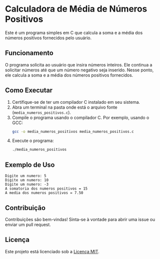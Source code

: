 # Calculadora de Média de Números Positivos

Este é um programa simples em C que calcula a soma e a média dos números positivos fornecidos pelo usuário.

## Funcionamento

O programa solicita ao usuário que insira números inteiros. Ele continua a solicitar números até que um número negativo seja inserido. Nesse ponto, ele calcula a soma e a média dos números positivos fornecidos.

## Como Executar

1. Certifique-se de ter um compilador C instalado em seu sistema.
2. Abra um terminal na pasta onde está o arquivo fonte (`media_numeros_positivos.c`).
3. Compile o programa usando o compilador C. Por exemplo, usando o GCC:
   ```bash
   gcc -o media_numeros_positivos media_numeros_positivos.c
   ```
4. Execute o programa:
   ```bash
   ./media_numeros_positivos
   ```

## Exemplo de Uso

```
Digite um numero: 5
Digite um numero: 10
Digite um numero: -3
A somatoria dos numeros positivos = 15
A media dos numeros positivos = 7.50
```

## Contribuição

Contribuições são bem-vindas! Sinta-se à vontade para abrir uma issue ou enviar um pull request.

## Licença

Este projeto está licenciado sob a [Licença MIT](LICENSE).
